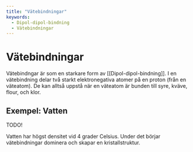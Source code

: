 ```yaml
---
title: "Vätebindningar"
keywords:
  - Dipol-dipol-bindning
  - Vätebindningar
---
```


# Vätebindningar
Vätebindngar är som en starkare form av [[Dipol-dipol-bindning]]. I en vätebindning delar två starkt elektronegativa atomer på en proton (från en väteatom). De kan alltså uppstå när en väteatom är bunden till syre, kväve, flour, och klor.

## Exempel: Vatten
TODO!

Vatten har högst densitet vid 4 grader Celsius. Under det börjar vätebindningar dominera och skapar en kristallstruktur.